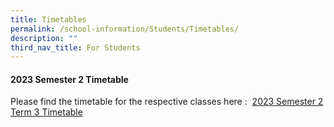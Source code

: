```yaml
---
title: Timetables
permalink: /school-information/Students/Timetables/
description: ""
third_nav_title: For Students
---
```

#### **2023 Semester 2 Timetable**

Please find the timetable for the respective classes here : 
[2023 Semester 2 Term 3 Timetable](/files/Timetables/timetable%202023_sem2_ver5f_classes_final_.pdf)